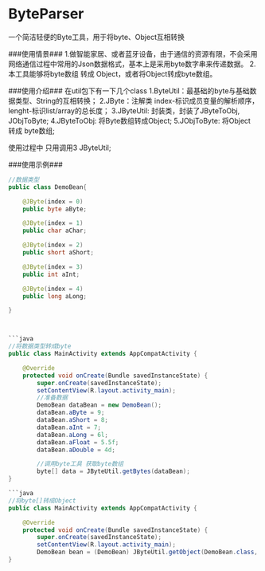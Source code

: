 # ByteParser
一个简洁轻便的Byte工具，用于将byte、Object互相转换

###使用情景###
1.做智能家居、或者蓝牙设备，由于通信的资源有限，不会采用网络通信过程中常用的Json数据格式，基本上是采用byte数字串来传递数据。
2.本工具能够将byte数组 转成 Object，或者将Object转成byte数组。

###使用介绍###
在util包下有一下几个class
1.ByteUtil：最基础的byte与基础数据类型、String的互相转换；
2.JByte：注解类 index-标识成员变量的解析顺序， lenght-标识list/array的总长度；
3.JByteUtil: 封装类，封装了JByteToObj, JObjToByte;
4.JByteToObj: 将Byte数组转成Object;
5.JObjToByte: 将Object 转成 byte数组;

使用过程中 只用调用3 JByteUtil;

###使用示例###

```java
//数据类型
public class DemoBean{

    @JByte(index = 0)
    public byte aByte;

    @JByte(index = 1)
    public char aChar;

    @JByte(index = 2)
    public short aShort;

    @JByte(index = 3)
    public int aInt;

    @JByte(index = 4)
    public long aLong;

}



```java
//将数据类型转成byte
public class MainActivity extends AppCompatActivity {

    @Override
    protected void onCreate(Bundle savedInstanceState) {
        super.onCreate(savedInstanceState);
        setContentView(R.layout.activity_main);
        //准备数据
        DemoBean dataBean = new DemoBean();
        dataBean.aByte = 9;
        dataBean.aShort = 8;
        dataBean.aInt = 7;
        dataBean.aLong = 6l;
        dataBean.aFloat = 5.5f;
        dataBean.aDouble = 4d;

        //调用byte工具 获取byte数组
        byte[] data = JByteUtil.getBytes(dataBean);
}

```java
//将byte[]转成Object
public class MainActivity extends AppCompatActivity {

    @Override
    protected void onCreate(Bundle savedInstanceState) {
        super.onCreate(savedInstanceState);
        setContentView(R.layout.activity_main);
        DemoBean bean = (DemoBean) JByteUtil.getObject(DemoBean.class, data);
}

